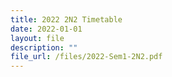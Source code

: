 ```yaml
---
title: 2022 2N2 Timetable
date: 2022-01-01
layout: file
description: ""
file_url: /files/2022-Sem1-2N2.pdf
---
```

